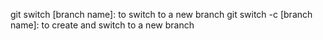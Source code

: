 git switch [branch name]: to switch to a new branch
git switch -c [branch name]: to create and switch to a new branch
